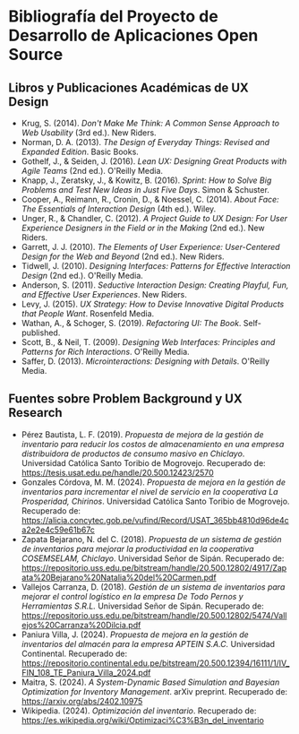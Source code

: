 # Bibliografía del Proyecto de Desarrollo de Aplicaciones Open Source

## Libros y Publicaciones Académicas de UX Design

- Krug, S. (2014). *Don't Make Me Think: A Common Sense Approach to Web Usability* (3rd ed.). New Riders.
- Norman, D. A. (2013). *The Design of Everyday Things: Revised and Expanded Edition*. Basic Books.
- Gothelf, J., & Seiden, J. (2016). *Lean UX: Designing Great Products with Agile Teams* (2nd ed.). O'Reilly Media.
- Knapp, J., Zeratsky, J., & Kowitz, B. (2016). *Sprint: How to Solve Big Problems and Test New Ideas in Just Five Days*. Simon & Schuster.
- Cooper, A., Reimann, R., Cronin, D., & Noessel, C. (2014). *About Face: The Essentials of Interaction Design* (4th ed.). Wiley.
- Unger, R., & Chandler, C. (2012). *A Project Guide to UX Design: For User Experience Designers in the Field or in the Making* (2nd ed.). New Riders.
- Garrett, J. J. (2010). *The Elements of User Experience: User-Centered Design for the Web and Beyond* (2nd ed.). New Riders.
- Tidwell, J. (2010). *Designing Interfaces: Patterns for Effective Interaction Design* (2nd ed.). O'Reilly Media.
- Anderson, S. (2011). *Seductive Interaction Design: Creating Playful, Fun, and Effective User Experiences*. New Riders.
- Levy, J. (2015). *UX Strategy: How to Devise Innovative Digital Products that People Want*. Rosenfeld Media.
- Wathan, A., & Schoger, S. (2019). *Refactoring UI: The Book*. Self-published.
- Scott, B., & Neil, T. (2009). *Designing Web Interfaces: Principles and Patterns for Rich Interactions*. O'Reilly Media.
- Saffer, D. (2013). *Microinteractions: Designing with Details*. O'Reilly Media.

## Fuentes sobre Problem Background y UX Research

- Pérez Bautista, L. F. (2019). *Propuesta de mejora de la gestión de inventario para reducir los costos de almacenamiento en una empresa distribuidora de productos de consumo masivo en Chiclayo*. Universidad Católica Santo Toribio de Mogrovejo. Recuperado de: https://tesis.usat.edu.pe/handle/20.500.12423/2570
- Gonzales Córdova, M. M. (2024). *Propuesta de mejora en la gestión de inventarios para incrementar el nivel de servicio en la cooperativa La Prosperidad, Chirinos*. Universidad Católica Santo Toribio de Mogrovejo. Recuperado de: https://alicia.concytec.gob.pe/vufind/Record/USAT_365bb4810d96de4ca2e2e4c59e61b67c
- Zapata Bejarano, N. del C. (2018). *Propuesta de un sistema de gestión de inventarios para mejorar la productividad en la cooperativa COSEMSELAM, Chiclayo*. Universidad Señor de Sipán. Recuperado de: https://repositorio.uss.edu.pe/bitstream/handle/20.500.12802/4917/Zapata%20Bejarano%20Natalia%20del%20Carmen.pdf
- Vallejos Carranza, D. (2018). *Gestión de un sistema de inventarios para mejorar el control logístico en la empresa De Todo Pernos y Herramientas S.R.L.* Universidad Señor de Sipán. Recuperado de: https://repositorio.uss.edu.pe/bitstream/handle/20.500.12802/5474/Vallejos%20Carranza%20Dilcia.pdf
- Paniura Villa, J. (2024). *Propuesta de mejora en la gestión de inventarios del almacén para la empresa APTEIN S.A.C.* Universidad Continental. Recuperado de: https://repositorio.continental.edu.pe/bitstream/20.500.12394/16111/1/IV_FIN_108_TE_Paniura_Villa_2024.pdf
- Maitra, S. (2024). *A System-Dynamic Based Simulation and Bayesian Optimization for Inventory Management*. arXiv preprint. Recuperado de: https://arxiv.org/abs/2402.10975
- Wikipedia. (2024). *Optimización del inventario*. Recuperado de: https://es.wikipedia.org/wiki/Optimizaci%C3%B3n_del_inventario
